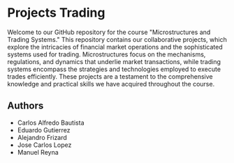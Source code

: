 # Projects Trading

Welcome to our GitHub repository for the course "Microstructures and Trading Systems." This repository contains our collaborative projects, which explore the intricacies of financial market operations and the sophisticated systems used for trading. Microstructures focus on the mechanisms, regulations, and dynamics that underlie market transactions, while trading systems encompass the strategies and technologies employed to execute trades efficiently. These projects are a testament to the comprehensive knowledge and practical skills we have acquired throughout the course.

## Authors
- Carlos Alfredo Bautista
- Eduardo Gutierrez
- Alejandro Frizard
- Jose Carlos Lopez
- Manuel Reyna
